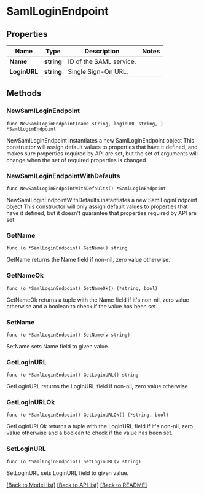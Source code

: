 # SamlLoginEndpoint

## Properties

Name | Type | Description | Notes
------------ | ------------- | ------------- | -------------
**Name** | **string** | ID of the SAML service. | 
**LoginURL** | **string** | Single Sign-On URL. | 

## Methods

### NewSamlLoginEndpoint

`func NewSamlLoginEndpoint(name string, loginURL string, ) *SamlLoginEndpoint`

NewSamlLoginEndpoint instantiates a new SamlLoginEndpoint object
This constructor will assign default values to properties that have it defined,
and makes sure properties required by API are set, but the set of arguments
will change when the set of required properties is changed

### NewSamlLoginEndpointWithDefaults

`func NewSamlLoginEndpointWithDefaults() *SamlLoginEndpoint`

NewSamlLoginEndpointWithDefaults instantiates a new SamlLoginEndpoint object
This constructor will only assign default values to properties that have it defined,
but it doesn't guarantee that properties required by API are set

### GetName

`func (o *SamlLoginEndpoint) GetName() string`

GetName returns the Name field if non-nil, zero value otherwise.

### GetNameOk

`func (o *SamlLoginEndpoint) GetNameOk() (*string, bool)`

GetNameOk returns a tuple with the Name field if it's non-nil, zero value otherwise
and a boolean to check if the value has been set.

### SetName

`func (o *SamlLoginEndpoint) SetName(v string)`

SetName sets Name field to given value.


### GetLoginURL

`func (o *SamlLoginEndpoint) GetLoginURL() string`

GetLoginURL returns the LoginURL field if non-nil, zero value otherwise.

### GetLoginURLOk

`func (o *SamlLoginEndpoint) GetLoginURLOk() (*string, bool)`

GetLoginURLOk returns a tuple with the LoginURL field if it's non-nil, zero value otherwise
and a boolean to check if the value has been set.

### SetLoginURL

`func (o *SamlLoginEndpoint) SetLoginURL(v string)`

SetLoginURL sets LoginURL field to given value.



[[Back to Model list]](../README.md#documentation-for-models) [[Back to API list]](../README.md#documentation-for-api-endpoints) [[Back to README]](../README.md)


